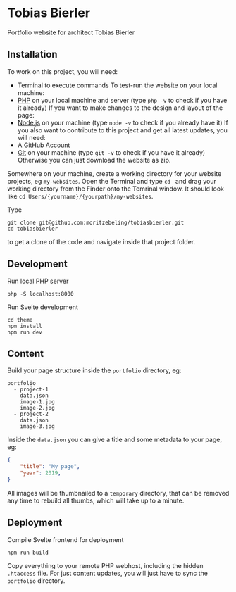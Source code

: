# Tobias Bierler
Portfolio website for architect Tobias Bierler

## Installation
To work on this project, you will need:
- Terminal to execute commands
To test-run the website on your local machine:
- [PHP](https://php-osx.liip.ch) on your local machine and server (type `php -v` to check if you have it already)
If you want to make changes to the design and layout of the page:
- [Node.js](https://nodejs.org/en/) on your machine (type `node -v` to check if you already have it)
If you also want to contribute to this project and get all latest updates, you will need:
- A GitHub Account
- [Git](https://sourceforge.net/projects/git-osx-installer/) on your machine (type `git -v` to check if you have it already)
Otherwise you can just download the website as zip.

Somewhere on your machine, create a working directory for your website projects, eg `my-websites`.
Open the Terminal and type `cd ` and drag your working directory from the Finder onto the Temrinal window. It should look like `cd Users/{yourname}/{yourpath}/my-websites`.

Type
```
git clone git@github.com:moritzebeling/tobiasbierler.git
cd tobiasbierler
```
to get a clone of the code and navigate inside that project folder.

## Development
Run local PHP server
```
php -S localhost:8000
```

Run Svelte development
```
cd theme
npm install
npm run dev
```

## Content
Build your page structure inside the `portfolio` directory, eg:
```
portfolio
  - project-1
    data.json
    image-1.jpg
    image-2.jpg
  - project-2
    data.json
    image-3.jpg
```
Inside the `data.json` you can give a title and some metadata to your page, eg:
```json
{
    "title": "My page",
    "year": 2019,
}
```

All images will be thumbnailed to a `temporary` directory, that can be removed any time to rebuild all thumbs, which will take up to a minute.

## Deployment

Compile Svelte frontend for deployment
```
npm run build
```

Copy everything to your remote PHP webhost, including the hidden `.htaccess` file. For just content updates, you will just have to sync the `portfolio` directory.
